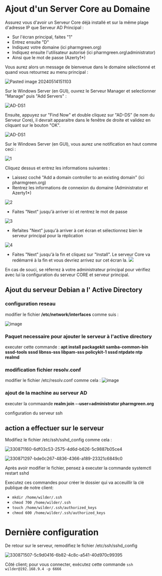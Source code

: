 # Ajout d'un Server Core au Domaine

Assurez vous d'avoir un Serveur Core déjà installé et sur la même plage d'adresse IP que Serveur AD Principal :

- Sur l'écran principal, faites "1"
- Entrez ensuite "D"
- Indiquez votre domaine (ici pharmgreen.org)
- Indiquez ensuite l'utilisateur autorisé (ici pharmgreen.org\administrator)
- Ainsi que le mot de passe (Azerty1*)

Vous aurez alors un message de bienvenue dans le domaine sélectionné et quand vous retournez au menu principal :

![Pasted image 20240514151103](https://github.com/WildCodeSchool/TSSR-2402-P3-G4-BuildYourInfra-Pharmgreen/assets/161329881/2ffd38f0-506c-45e3-8b27-62fdcb541684)

Sur le Windows Server (en GUI), ouvrez le Serveur Manager et selectionner "Manage" puis "Add Servers" :

![AD-DS1](https://github.com/WildCodeSchool/TSSR-2402-P3-G4-BuildYourInfra-Pharmgreen/assets/159529274/fd69ae44-3826-45d9-aea5-8b45ea717e74)  

Ensuite, appuyez sur "Find Now" et double cliquez sur "AD-DS" (le nom du Serveur Core), il devrait apparaitre dans le fenêtre de droite et validez en cliquant sur le bouton "OK".  

![AD-DS1](https://github.com/WildCodeSchool/TSSR-2402-P3-G4-BuildYourInfra-Pharmgreen/assets/159529274/992776d8-5ccf-42c9-9c51-18f1a64f4346)

Sur le Windows Server (en GUI), vous aurez une notification en haut comme ceci :

![1](https://github.com/WildCodeSchool/TSSR-2402-P3-G4-BuildYourInfra-Pharmgreen/assets/161329881/f5720148-2f75-457c-a95e-1bcc64d2c5bf)

Cliquez dessus et entrez les informations suivantes :
- Laissez coché "Add a domain controller to an existing domain" (ici pharmgreen.org)
- Rentrez les informations de connexion du domaine (Administrator et Azerty1*)

![2](https://github.com/WildCodeSchool/TSSR-2402-P3-G4-BuildYourInfra-Pharmgreen/assets/161329881/0da59abf-96a5-457a-8637-ca9407114ca7)

- Faites "Next" jusqu'à arriver ici et rentrez le mot de passe
  
![3](https://github.com/WildCodeSchool/TSSR-2402-P3-G4-BuildYourInfra-Pharmgreen/assets/161329881/2e39ce4e-a5d1-4f91-a8ed-01cafab1e843)

- Refaites "Next" jusqu'à arriver à cet écran et sélectionnez bien le serveur principal pour la réplication

 ![4](https://github.com/WildCodeSchool/TSSR-2402-P3-G4-BuildYourInfra-Pharmgreen/assets/161329881/2b005c4c-c1bc-4f2d-b3df-b2394efd159c)

- Faites "Next" jusqu'à la fin et cliquez sur "Install". Le serveur Core va redémarré à la fin et vous devriez arrivez sur cet écran la.
![](https://github.com/WildCodeSchool/TSSR-2402-P3-G4-BuildYourInfra-Pharmgreen/assets/159529274/cf95cd2b-80eb-4ca7-8c58-37adb9189431)

En cas de souci, se réferrez à votre administrateur principal pour vérifiez avec lui la configuration du serveur CORE et serveur principal.


## Ajout du serveur Debian a l' Active Directory

### configuration reseau

modifier le fichier **/etc/network/interfaces** comme suis :

![image](https://github.com/WildCodeSchool/TSSR-2402-P3-G4-BuildYourInfra-Pharmgreen/assets/81968235/78b1ea49-a209-4c33-bce3-5b6be1eb875f)


### Paquet necessaire pour ajouter le serveur à l'active directory

executer cette commande : **apt install packagekit samba-common-bin sssd-tools sssd libnss-sss libpam-sss policykit-1 sssd ntpdate ntp realmd**

### modification fichier resolv.conf

modifier le fichier /etc/resolv.conf comme cela :
![image](https://github.com/WildCodeSchool/TSSR-2402-P3-G4-BuildYourInfra-Pharmgreen/assets/81968235/78eac284-8141-4177-b7e4-34eb29467984)


### ajout de la machine au serveur AD

executer la commaande **realm join --user=administrator pharmgreen.org**


configuration du serveur ssh

## action a effectuer sur le serveur

Modifiez le fichier /etc/ssh/sshd_config comme cela :

![330871160-6df03c53-2575-4d6d-b626-5c9887b05ce4](https://github.com/WildCodeSchool/TSSR-2402-P3-G4-BuildYourInfra-Pharmgreen/assets/81968235/8dda6de4-7d39-4f56-8ca0-3fe505ba92fa)

![330871297-bde0c267-4836-4366-a189-23321c6849c0](https://github.com/WildCodeSchool/TSSR-2402-P3-G4-BuildYourInfra-Pharmgreen/assets/81968235/7f4cc67e-f1d8-4894-b7ca-f2f5655398fc)

Après avoir modifier le fichier, pensez à executer la commande systemctl restart sshd

Executez ces commandes pour créer le dossier qui va acceuillir la clé publique de notre client:

- `mkdir /home/wilder/.ssh`
- `chmod 700 /home/wilder/.ssh`
- `touch /home/wilder/.ssh/authorized_keys`
- `chmod 600 /home/wilder/.ssh/authorized_keys`

# Dernière configuration

De retour sur le serveur, remodifiez le fichier /etc/ssh/sshd_config

![330871507-5c9d0416-6b82-4c8c-a541-40d970c99395](https://github.com/WildCodeSchool/TSSR-2402-P3-G4-BuildYourInfra-Pharmgreen/assets/81968235/8d77a6d1-914d-4f1e-a7a4-ed30adc09214)

Côté client; pour vous connecter, exécutez cette commande `ssh wilder@192.168.9.4 -p 6666`
